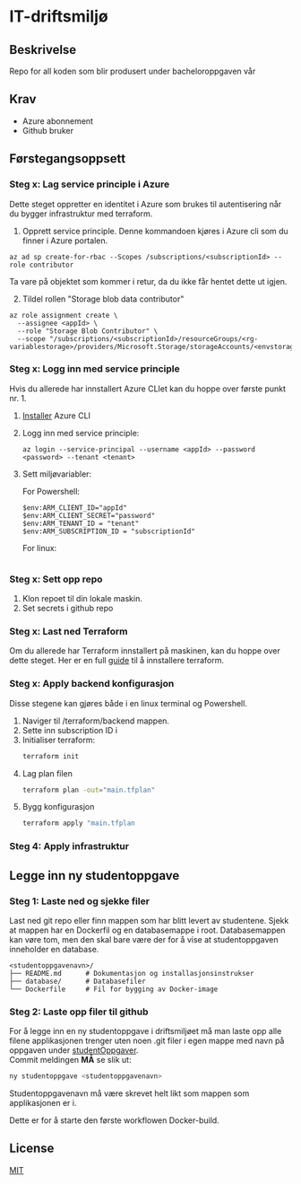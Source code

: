 # IT-driftsmiljø
## Beskrivelse
Repo for all koden som blir produsert under bacheloroppgaven vår

## Krav
- Azure abonnement
- Github bruker


## Førstegangsoppsett

### Steg x: Lag service principle i Azure
Dette steget oppretter en identitet i Azure som brukes til autentisering når du bygger infrastruktur med terraform.

1. Opprett service principle. Denne kommandoen kjøres i Azure cli som du finner i Azure portalen.
```
az ad sp create-for-rbac --Scopes /subscriptions/<subscriptionId> --role contributor
```
Ta vare på objektet som kommer i retur, da du ikke får hentet dette ut igjen.

2. Tildel rollen "Storage blob data contributor"
```
az role assignment create \
  --assignee <appId> \
  --role "Storage Blob Contributor" \
  --scope "/subscriptions/<subscriptionId>/resourceGroups/<rg-variablestorage>/providers/Microsoft.Storage/storageAccounts/<envstoragegjovik246>"
```

### Steg x: Logg inn med service principle
Hvis du allerede har innstallert Azure CLIet kan du hoppe over første punkt nr. 1.
1. [Installer](https://learn.microsoft.com/nb-no/cli/azure/install-azure-cli) Azure CLI
2. Logg inn med service principle:
   ```
   az login --service-principal --username <appId> --password <password> --tenant <tenant>
   ```
3. Sett miljøvariabler:
   
   For Powershell:
   ```
   $env:ARM_CLIENT_ID="appId"
   $env:ARM_CLIENT_SECRET="password"
   $env:ARM_TENANT_ID = "tenant"
   $env:ARM_SUBSCRIPTION_ID = "subscriptionId"
   ```

   For linux:
   ```
   ```

### Steg x: Sett opp repo

1. Klon repoet til din lokale maskin.
2. Set secrets i github repo

### Steg x: Last ned Terraform
Om du allerede har Terraform innstallert på maskinen, kan du hoppe over dette steget. Her er en full [guide](https://developer.hashicorp.com/terraform/tutorials/aws-get-started/install-cli) til å innstallere terraform.

### Steg x: Apply backend konfigurasjon
Disse stegene kan gjøres både i en linux terminal og Powershell.

1. Naviger til /terraform/backend mappen. 
2. Sette inn subscription ID i 
3. Initialiser terraform:
   ```bash
   terraform init
   ```
4. Lag plan filen
   ```bash
   terraform plan -out="main.tfplan"
   ```
5. Bygg konfigurasjon
   ```bash
   terraform apply "main.tfplan
   ```
### Steg 4: Apply infrastruktur


## Legge inn ny studentoppgave
### Steg 1: Laste ned og sjekke filer
Last ned git repo eller finn mappen som har blitt levert av studentene. Sjekk at mappen har en Dockerfil og en databasemappe i root. Databasemappen kan vøre tom, men den skal bare være der for å vise at studentoppgaven inneholder en database.
```plaintext
<studentoppgavenavn>/
├── README.md      # Dokumentasjon og installasjonsinstrukser
├── database/      # Databasefiler
└── Dockerfile     # Fil for bygging av Docker-image
```

### Steg 2: Laste opp filer til github
For å legge inn en ny studentoppgave i driftsmiljøet må man laste opp alle filene applikasjonen trenger uten noen .git filer i egen mappe med navn på oppgaven under [studentOppgaver](/studentOppgaver).
<br> 
Commit meldingen **MÅ** se slik ut:
```bash
ny studentoppgave <studentoppgavenavn>
```
Studentoppgavenavn må være skrevet helt likt som mappen som applikasjonen er i.

Dette er for å starte den første workflowen Docker-build. 




## License

[MIT](https://choosealicense.com/licenses/mit/)
